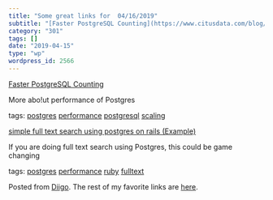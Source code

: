 ```yaml
---
title: "Some great links for  04/16/2019"
subtitle: "[Faster PostgreSQL Counting](https://www.citusdata.com/blog/2016/10/12/count-performance/)"
category: "301"
tags: []
date: "2019-04-15"
type: "wp"
wordpress_id: 2566
---
```

[Faster PostgreSQL Counting](https://www.citusdata.com/blog/2016/10/12/count-performance/) 

More abo!ut performance of Postgres

 tags: [postgres](https://www.diigo.com/user/pitosalas/postgres) [performance](https://www.diigo.com/user/pitosalas/performance) [postgresql](https://www.diigo.com/user/pitosalas/postgresql) [scaling](https://www.diigo.com/user/pitosalas/scaling)

 [simple full text search using postgres on rails (Example)](https://coderwall.com/p/vngr0a/simple-full-text-search-using-postgres-on-rails) 

If you are doing full text search using Postgres, this could be game changing

 tags: [postgres](https://www.diigo.com/user/pitosalas/postgres) [performance](https://www.diigo.com/user/pitosalas/performance) [ruby](https://www.diigo.com/user/pitosalas/ruby) [fulltext](https://www.diigo.com/user/pitosalas/fulltext)

Posted from [Diigo](https://www.diigo.com). The rest of my favorite links are [here](https://www.diigo.com/user/pitosalas).